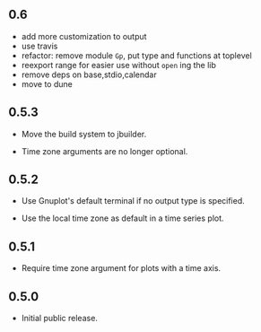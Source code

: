 ## 0.6

- add more customization to output
- use travis
- refactor: remove module `Gp`, put type and functions at toplevel
- reexport range for easier use without `open` ing the lib
- remove deps on base,stdio,calendar
- move to dune

## 0.5.3

- Move the build system to jbuilder.

- Time zone arguments are no longer optional.

## 0.5.2

- Use Gnuplot's default terminal if no output type is specified.

- Use the local time zone as default in a time series plot.

## 0.5.1

- Require time zone argument for plots with a time axis.

## 0.5.0

- Initial public release.
